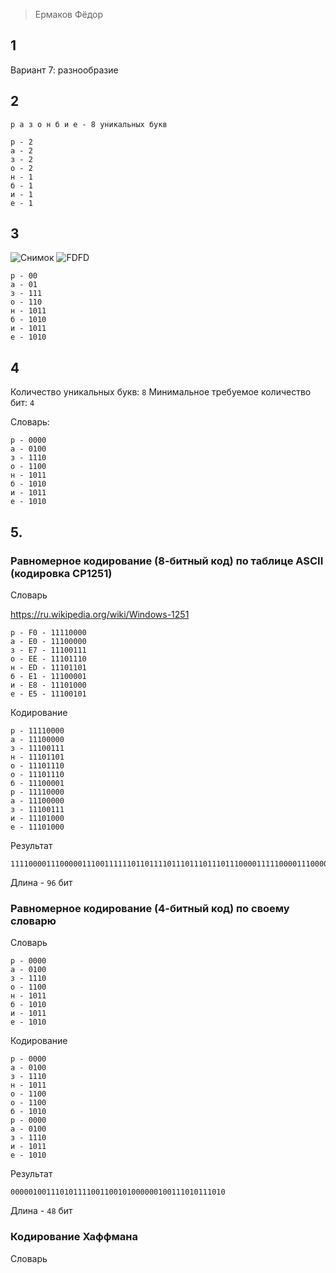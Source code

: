 >Ермаков Фёдор

## 1

Вариант 7: разнообразие

## 2
```
р а з о н б и е - 8 уникальных букв

р - 2
а - 2
з - 2
о - 2
н - 1
б - 1
и - 1
е - 1
```

## 3

![Снимок](https://github.com/user-attachments/assets/f0845f78-a6e2-4817-a73c-4a7b24ac7f11)
![FDFD](https://github.com/user-attachments/assets/9f92c37a-796f-4a44-8918-218e5b606cc1)


```
р - 00
а - 01
з - 111
о - 110
н - 1011
б - 1010
и - 1011
е - 1010
```

## 4
Количество уникальных букв: `8`
Минимальное требуемое количество бит: `4`

Словарь:
```
р - 0000
а - 0100
з - 1110
о - 1100
н - 1011
б - 1010
и - 1011
е - 1010
```

## 5.

### Равномерное кодирование (8-битный код) по таблице ASCII (кодировка CP1251)


Словарь

https://ru.wikipedia.org/wiki/Windows-1251

```
р - F0 - 11110000
а - E0 - 11100000
з - E7 - 11100111
о - EE - 11101110
н - ED - 11101101
б - E1 - 11100001
и - E8 - 11101000
е - E5 - 11100101
```

Кодирование
```
р - 11110000
а - 11100000
з - 11100111
н - 11101101
о - 11101110
о - 11101110
б - 11100001
р - 11110000
а - 11100000
з - 11100111
и - 11101000
е - 11101000
```

Результат
```
111100001110000011100111111011011110111011101110111000011111000011100000111001111110100011101000
```

Длина - `96` бит

### Равномерное кодирование (4-битный код) по своему словарю

Словарь
```
р - 0000
а - 0100
з - 1110
о - 1100
н - 1011
б - 1010
и - 1011
е - 1010
```

Кодирование
```
р - 0000
а - 0100
з - 1110
н - 1011
о - 1100
о - 1100
б - 1010
р - 0000
а - 0100
з - 1110
и - 1011
е - 1010
```

Результат
```
000001001110101111001100101000000100111010111010
```
Длина - `48` бит

### Кодирование Хаффмана

Словарь


